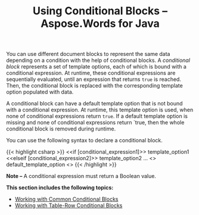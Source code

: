 ﻿---
title: Using Conditional Blocks – Aspose.Words for Java
articleTitle: Using Conditional Blocks
linktitle: Using Conditional Blocks
description: "Use conditional blocks to represent the same data depending on a condition Java."
type: docs
weight: 40
url: /java/using-conditional-blocks/
---

You can use different document blocks to represent the same data depending on a condition with the help of conditional blocks. A *conditional block* represents a set of template options, each of which is bound with a conditional expression. At runtime, these conditional expressions are sequentially evaluated, until an expression that returns `true` is reached. Then, the conditional block is replaced with the corresponding template option populated with data.

A conditional block can have a default template option that is not bound with a conditional expression. At runtime, this template option is used, when none of conditional expressions return `true`. If a default template option is missing and none of conditional expressions return `true, then the whole conditional block is removed during runtime.

You can use the following syntax to declare a conditional block.

{{< highlight csharp >}}
<<if [conditional_expression1]>>
template_option1
<<elseif [conditional_expression2]>>
template_option2
...
<<else>>
default_template_option
<</if>>
{{< /highlight >}}

**Note –** A conditional expression must return a Boolean value.

**This section includes the following topics:** 

- [Working with Common Conditional Blocks](/words/java/working-with-common-conditional-blocks/)
- [Working with Table-Row Conditional Blocks](/words/java/working-with-table-row-conditional-blocks/)
